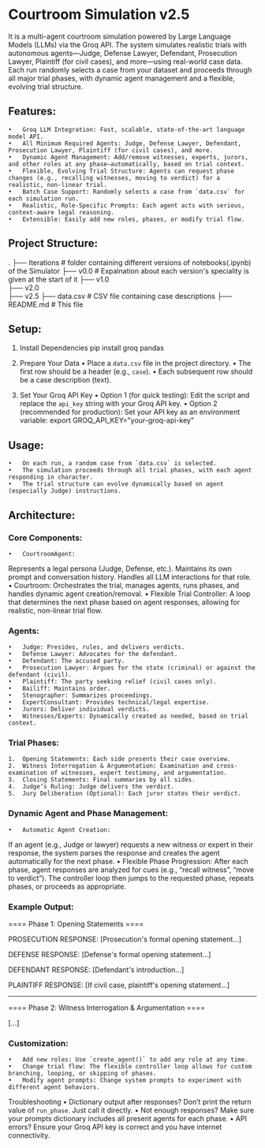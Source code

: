 # Courtroom Simulation v2.5
It is a multi-agent courtroom simulation powered by Large Language Models (LLMs) via the Groq API. The system simulates realistic trials with autonomous agents—Judge, Defense Lawyer, Defendant, Prosecution Lawyer, Plaintiff (for civil cases), and more—using real-world case data. Each run randomly selects a case from your dataset and proceeds through all major trial phases, with dynamic agent management and a flexible, evolving trial structure.

## Features:
	•	Groq LLM Integration: Fast, scalable, state-of-the-art language model API.
	•	All Minimum Required Agents: Judge, Defense Lawyer, Defendant, Prosecution Lawyer, Plaintiff (for civil cases), and more.
	•	Dynamic Agent Management: Add/remove witnesses, experts, jurors, and other roles at any phase—automatically, based on trial context.
	•	Flexible, Evolving Trial Structure: Agents can request phase changes (e.g., recalling witnesses, moving to verdict) for a realistic, non-linear trial.
	•	Batch Case Support: Randomly selects a case from `data.csv` for each simulation run.
	•	Realistic, Role-Specific Prompts: Each agent acts with serious, context-aware legal reasoning.
	•	Extensible: Easily add new roles, phases, or modify trial flow.


## Project Structure:
.
├── Iterations        # folder containing different versions of notebooks(.ipynb) of the Simulator
    ├── v0.0          # Expalnation about each version's speciality is given at the start of it
    ├── v1.0          
    ├── v2.0         
    ├── v2.5
├── data.csv          # CSV file containing case descriptions
├── README.md         # This file


## Setup:
1. Install Dependencies
pip install groq pandas

2. Prepare Your Data
	•	Place a `data.csv` file in the project directory.
	•	The first row should be a header (e.g., `case`).
	•	Each subsequent row should be a case description (text).
3. Set Your Groq API Key
	•	Option 1 (for quick testing):
Edit the script and replace the `api_key` string with your Groq API key.
	•	Option 2 (recommended for production):
Set your API key as an environment variable:
export GROQ_API_KEY="your-groq-api-key"

## Usage:
	•	On each run, a random case from `data.csv` is selected.
	•	The simulation proceeds through all trial phases, with each agent responding in character.
	•	The trial structure can evolve dynamically based on agent (especially Judge) instructions.

## Architecture:
### Core Components:
	•	CourtroomAgent:
Represents a legal persona (Judge, Defense, etc.). Maintains its own prompt and conversation history. Handles all LLM interactions for that role.
	•	Courtroom:
Orchestrates the trial, manages agents, runs phases, and handles dynamic agent creation/removal.
	•	Flexible Trial Controller:
A loop that determines the next phase based on agent responses, allowing for realistic, non-linear trial flow.

### Agents:
	•	Judge: Presides, rules, and delivers verdicts.
	•	Defense Lawyer: Advocates for the defendant.
	•	Defendant: The accused party.
	•	Prosecution Lawyer: Argues for the state (criminal) or against the defendant (civil).
	•	Plaintiff: The party seeking relief (civil cases only).
	•	Bailiff: Maintains order.
    •	Stenographer: Summarizes proceedings.
	•	ExpertConsultant: Provides technical/legal expertise.
	•	Jurors: Deliver individual verdicts.
	•	Witnesses/Experts: Dynamically created as needed, based on trial context.

### Trial Phases:
	1.	Opening Statements: Each side presents their case overview.
	2.	Witness Interrogation & Argumentation: Examination and cross-examination of witnesses, expert testimony, and argumentation.
	3.	Closing Statements: Final summaries by all sides.
	4.	Judge’s Ruling: Judge delivers the verdict.
	5.	Jury Deliberation (Optional): Each juror states their verdict.

### Dynamic Agent and Phase Management:
	•	Automatic Agent Creation:
If an agent (e.g., Judge or lawyer) requests a new witness or expert in their response, the system parses the response and creates the agent automatically for the next phase.
	•	Flexible Phase Progression:
After each phase, agent responses are analyzed for cues (e.g., “recall witness”, “move to verdict”). The controller loop then jumps to the requested phase, repeats phases, or proceeds as appropriate.


### Example Output:
==== Phase 1: Opening Statements ====

PROSECUTION RESPONSE:
[Prosecution's formal opening statement...]

DEFENSE RESPONSE:
[Defense's formal opening statement...]

DEFENDANT RESPONSE:
[Defendant's introduction...]

PLAINTIFF RESPONSE:
[If civil case, plaintiff's opening statement...]

------------------------------------------------------------

==== Phase 2: Witness Interrogation & Argumentation ====

[...]

### Customization:
	•	Add new roles: Use `create_agent()` to add any role at any time.
	•	Change trial flow: The flexible controller loop allows for custom branching, looping, or skipping of phases.
	•	Modify agent prompts: Change system prompts to experiment with different agent behaviors.
Troubleshooting
	•	Dictionary output after responses?
Don’t print the return value of `run_phase`. Just call it directly.
	•	Not enough responses?
Make sure your prompts dictionary includes all present agents for each phase.
	•	API errors?
Ensure your Groq API key is correct and you have internet connectivity.